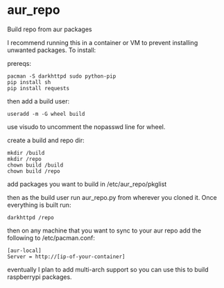 # aur_repo
Build repo from aur packages

I recommend running this in a container or VM to prevent installing unwanted packages. To install:

prereqs:
```
pacman -S darkhttpd sudo python-pip
pip install sh
pip install requests
```

then add a build user:
```
useradd -m -G wheel build
```

use visudo to uncomment the nopasswd line for wheel.

create a build and repo dir:
```
mkdir /build
mkdir /repo
chown build /build
chown build /repo
```

add packages you want to build in /etc/aur_repo/pkglist

then as the build user run aur_repo.py from wherever you cloned it. Once everything is built run:
```
darkhttpd /repo
```

then on any machine that you want to sync to your aur repo add the following to /etc/pacman.conf:
```
[aur-local]
Server = http://[ip-of-your-container]
```

eventually I plan to add multi-arch support so you can use this to build raspberrypi packages.
